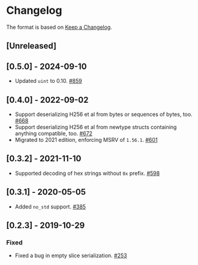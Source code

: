 # Changelog

The format is based on [Keep a Changelog].

[Keep a Changelog]: http://keepachangelog.com/en/1.0.0/

## [Unreleased]

## [0.5.0] - 2024-09-10
- Updated `uint` to 0.10. [#859](https://github.com/paritytech/parity-common/pull/859)

## [0.4.0] - 2022-09-02
- Support deserializing H256 et al from bytes or sequences of bytes, too. [#668](https://github.com/paritytech/parity-common/pull/668)
- Support deserializing H256 et al from newtype structs containing anything compatible, too. [#672](https://github.com/paritytech/parity-common/pull/672)
- Migrated to 2021 edition, enforcing MSRV of `1.56.1`. [#601](https://github.com/paritytech/parity-common/pull/601)

## [0.3.2] - 2021-11-10
- Supported decoding of hex strings without `0x` prefix. [#598](https://github.com/paritytech/parity-common/pull/598)

## [0.3.1] - 2020-05-05
- Added `no_std` support. [#385](https://github.com/paritytech/parity-common/pull/385)

## [0.2.3] - 2019-10-29
### Fixed
- Fixed a bug in empty slice serialization. [#253](https://github.com/paritytech/parity-common/pull/253)
